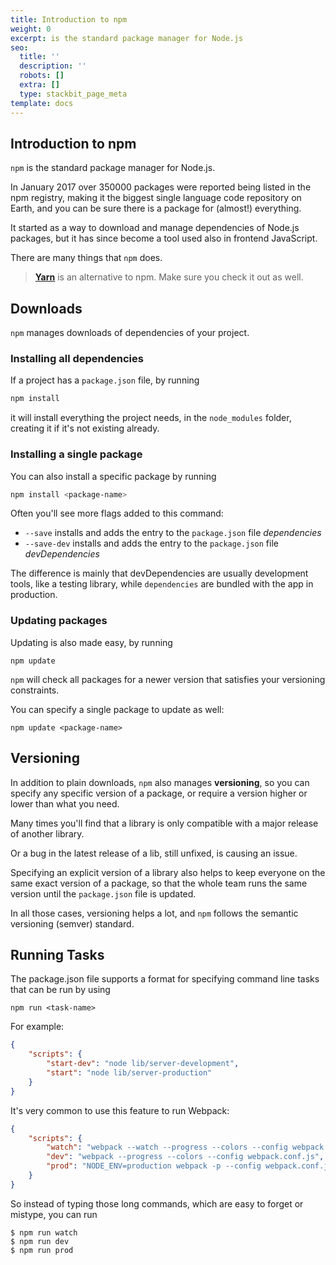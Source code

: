```yaml
---
title: Introduction to npm
weight: 0
excerpt: is the standard package manager for Node.js
seo:
  title: ''
  description: ''
  robots: []
  extra: []
  type: stackbit_page_meta
template: docs
---
```



## Introduction to npm

`npm` is the standard package manager for Node.js.

In January 2017 over 350000 packages were reported being listed in the npm registry, making it the biggest single language code repository on Earth, and you can be sure there is a package for (almost!) everything.

It started as a way to download and manage dependencies of Node.js packages, but it has since become a tool used also in frontend JavaScript.

There are many things that `npm` does.

> [**Yarn**](https://yarnpkg.com/en/) is an alternative to npm. Make sure you check it out as well.

## Downloads

`npm` manages downloads of dependencies of your project.

### Installing all dependencies

If a project has a `package.json` file, by running

```bash
npm install
```

it will install everything the project needs, in the `node_modules` folder, creating it if it's not existing already.

### Installing a single package

You can also install a specific package by running

```bash
npm install <package-name>
```

Often you'll see more flags added to this command:

-   `--save` installs and adds the entry to the `package.json` file _dependencies_
-   `--save-dev` installs and adds the entry to the `package.json` file _devDependencies_

The difference is mainly that devDependencies are usually development tools, like a testing library, while `dependencies` are bundled with the app in production.

### Updating packages

Updating is also made easy, by running

```console
npm update
```

`npm` will check all packages for a newer version that satisfies your versioning constraints.

You can specify a single package to update as well:

```console
npm update <package-name>
```

## Versioning

In addition to plain downloads, `npm` also manages **versioning**, so you can specify any specific version of a package, or require a version higher or lower than what you need.

Many times you'll find that a library is only compatible with a major release of another library.

Or a bug in the latest release of a lib, still unfixed, is causing an issue.

Specifying an explicit version of a library also helps to keep everyone on the same exact version of a package, so that the whole team runs the same version until the `package.json` file is updated.

In all those cases, versioning helps a lot, and `npm` follows the semantic versioning (semver) standard.

## Running Tasks

The package.json file supports a format for specifying command line tasks that can be run by using

```console
npm run <task-name>
```

For example:

```json
{
    "scripts": {
        "start-dev": "node lib/server-development",
        "start": "node lib/server-production"
    }
}
```

It's very common to use this feature to run Webpack:

```json
{
    "scripts": {
        "watch": "webpack --watch --progress --colors --config webpack.conf.js",
        "dev": "webpack --progress --colors --config webpack.conf.js",
        "prod": "NODE_ENV=production webpack -p --config webpack.conf.js"
    }
}
```

So instead of typing those long commands, which are easy to forget or mistype, you can run

```console
$ npm run watch
$ npm run dev
$ npm run prod
```
